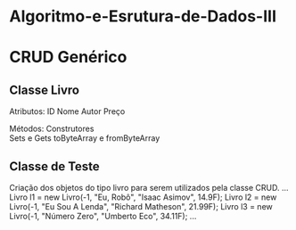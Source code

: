 # Algoritmo-e-Esrutura-de-Dados-III
# CRUD Genérico

## Classe Livro
Atributos: ID
           Nome
           Autor
           Preço   
           
Métodos:   Construtores          
           Sets e Gets
           toByteArray e fromByteArray
           
## Classe de Teste
Criação dos objetos do tipo livro para serem utilizados pela classe CRUD.
...
Livro l1 = new Livro(-1, "Eu, Robô", "Isaac Asimov", 14.9F);
Livro l2 = new Livro(-1, "Eu Sou A Lenda", "Richard Matheson", 21.99F);
Livro l3 = new Livro(-1, "Número Zero", "Umberto Eco", 34.11F);
...
